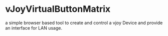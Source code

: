 # vJoyVirtualButtonMatrix
a simple browser based tool to create and control a vjoy Device and provide an interface for LAN usage.